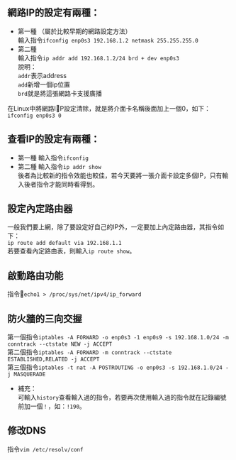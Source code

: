  ## 網路IP的設定有兩種：
* 第一種 （屬於比較早期的網路設定方法）   
輸入指令```ifconfig enp0s3 192.168.1.2 netmask 255.255.255.0 ```  
* 第二種  
輸入指令```ip addr add 192.168.1.2/24 brd + dev enp0s3 ```  
說明：  
<code>addr</code>表示address  
<code>add</code>新增一個ip位置  
<code>brd</code>就是將這張網路卡支援廣播

在Linux中將網路IP設定清除，就是將介面卡名稱後面加上一個0，如下：
<code>ifconfig enp0s3 0 </code>  

## 查看IP的設定有兩種：
* 第一種 輸入指令<code>ifconfig</code>  
* 第二種 輸入指令<code>ip addr show</code>  
後者為比較新的指令效能也較佳，若今天要將一張介面卡設定多個IP，只有輸入後者指令才能同時看得到。  

## 設定內定路由器
一般我們要上網，除了要設定好自己的IP外，一定要加上內定路由器，其指令如下：  
<code>ip route add default via 192.168.1.1</code>  
若要查看內定路由表，則輸入<code>ip route show</code>。  

## 啟動路由功能  
指令<code>echo1 > /proc/sys/net/ipv4/ip_forward</code>  

## 防火牆的三向交握  
第一個指令```iptables -A FORWARD -o enp0s3 -1 enp0s9 -s 192.168.1.0/24 -m conntrack --ctstate NEW -j ACCEPT ```  
第二個指令```iptables -A FORWARD -m conntrack --ctstate ESTABLISHED,RELATED -j ACCEPT ```  
第三個指令```iptables -t nat -A POSTROUTING -o enp0s3 -s 192.168.1.0/24 -j MASQUERADE```  
* 補充：  
可輸入<code>history</code>查看輸入過的指令，若要再次使用輸入過的指令就在記錄編號前加一個<code>！</code>，如：<code>!190</code>。  

## 修改DNS  
指令<code>vim /etc/resolv/conf</code>
